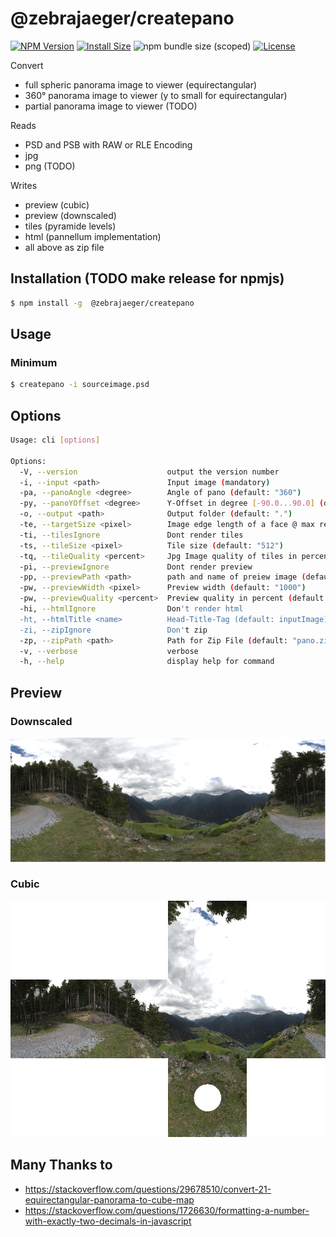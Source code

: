 # @zebrajaeger/createpano

[![NPM Version](https://img.shields.io/npm/v/@zebrajaeger/createpano.svg?style=flat)](https://www.npmjs.org/package/@zebrajaeger/createpano)
[![Install Size](https://packagephobia.now.sh/badge?p=@zebrajaeger/createpano)](https://packagephobia.now.sh/result?p=@zebrajaeger/createpano)
![npm bundle size (scoped)](https://img.shields.io/bundlephobia/min/@zebrajaeger/createpano)
[![License](https://img.shields.io/github/license/zebrajaeger/sphere2cube-js)](https://img.shields.io/github/license/zebrajaeger/sphere2cube-js)

Convert
- full spheric panorama image to viewer (equirectangular)
- 360° panorama image to viewer (y to small for equirectangular)
- partial panorama image to viewer (TODO)

Reads 
- PSD and PSB with RAW or RLE Encoding
- jpg
- png (TODO)

Writes
- preview (cubic)
- preview (downscaled)
- tiles (pyramide levels)
- html (pannellum implementation)
- all above as zip file 


## Installation (TODO make release for npmjs)

```bash
$ npm install -g  @zebrajaeger/createpano
```

## Usage

### Minimum

```bash
$ createpano -i sourceimage.psd
```

## Options
```bash
Usage: cli [options]

Options:
  -V, --version                    output the version number
  -i, --input <path>               Input image (mandatory)
  -pa, --panoAngle <degree>        Angle of pano (default: "360")
  -py, --panoYOffset <degree>      Y-Offset in degree [-90.0...90.0] (default: "0")
  -o, --output <path>              Output folder (default: ".")
  -te, --targetSize <pixel>        Image edge length of a face @ max resolution (default: inputImage.x / 4)
  -ti, --tilesIgnore               Dont render tiles
  -ts, --tileSize <pixel>          Tile size (default: "512")
  -tq, --tileQuality <percent>     Jpg Image quality of tiles in percent (default: "85")
  -pi, --previewIgnore             Dont render preview
  -pp, --previewPath <path>        path and name of preiew image (default: "./preview.png")
  -pw, --previewWidth <pixel>      Preview width (default: "1000")
  -pw, --previewQuality <percent>  Preview quality in percent (default: "85")
  -hi, --htmlIgnore                Don't render html
  -ht, --htmlTitle <name>          Head-Title-Tag (default: inputImage)
  -zi, --zipIgnore                 Don't zip
  -zp, --zipPath <path>            Path for Zip File (default: "pano.zip")
  -v, --verbose                    verbose
  -h, --help                       display help for command


```

## Preview

### Downscaled

![dsf](./doc/preview.eq.png)

### Cubic

![dsf](./doc/preview.png)

## Many Thanks to

- https://stackoverflow.com/questions/29678510/convert-21-equirectangular-panorama-to-cube-map
- https://stackoverflow.com/questions/1726630/formatting-a-number-with-exactly-two-decimals-in-javascript
